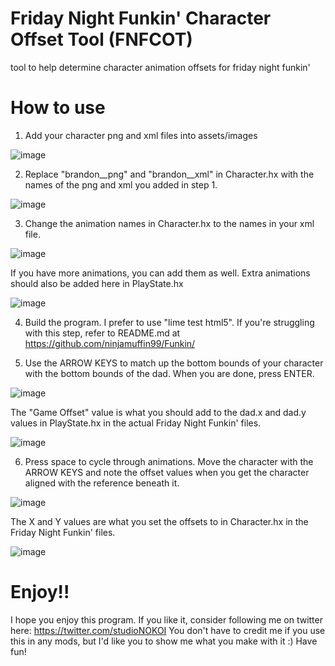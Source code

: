 # Friday Night Funkin' Character Offset Tool (FNFCOT)
tool to help determine character animation offsets for friday night funkin'

# How to use
1. Add your character png and xml files into assets/images

![image](https://user-images.githubusercontent.com/63418160/118844882-50cc3780-b899-11eb-9643-2e29f5b9daf1.png)

2. Replace "brandon__png" and "brandon__xml" in Character.hx with the names of the png and xml you added in step 1.

![image](https://user-images.githubusercontent.com/63418160/118845211-91c44c00-b899-11eb-9841-4b495732f2b0.png)

3. Change the animation names in Character.hx to the names in your xml file.

![image](https://user-images.githubusercontent.com/63418160/118845305-ab659380-b899-11eb-86eb-68ab0486583a.png)

If you have more animations, you can add them as well. Extra animations should also be added here in PlayState.hx

![image](https://user-images.githubusercontent.com/63418160/118845472-cfc17000-b899-11eb-8402-92f7319ded74.png)

4. Build the program. I prefer to use "lime test html5". If you're struggling with this step, refer to README.md at https://github.com/ninjamuffin99/Funkin/

5. Use the ARROW KEYS to match up the bottom bounds of your character with the bottom bounds of the dad. When you are done, press ENTER.

![image](https://user-images.githubusercontent.com/63418160/118845932-347cca80-b89a-11eb-90a3-2414168f8736.png)

The "Game Offset" value is what you should add to the dad.x and dad.y values in PlayState.hx in the actual Friday Night Funkin' files.

![image](https://user-images.githubusercontent.com/63418160/118846236-86255500-b89a-11eb-8b6e-d7ae6fed5174.png)

6. Press space to cycle through animations. Move the character with the ARROW KEYS and note the offset values when you get the character aligned with the reference beneath it.

![image](https://user-images.githubusercontent.com/63418160/118846530-cc7ab400-b89a-11eb-89f6-364c2c8b93ec.png)

The X and Y values are what you set the offsets to in Character.hx in the Friday Night Funkin' files.

![image](https://user-images.githubusercontent.com/63418160/118846663-f46a1780-b89a-11eb-8dab-bb7395f83c0d.png)


# Enjoy!!
I hope you enjoy this program. If you like it, consider following me on twitter here: https://twitter.com/studioNOKOI
You don't have to credit me if you use this in any mods, but I'd like you to show me what you make with it :)
Have fun!

